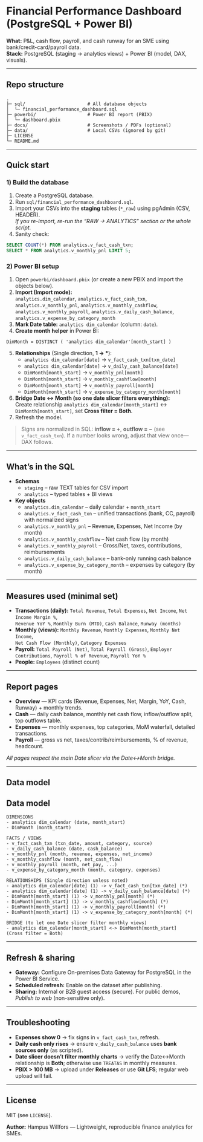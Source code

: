 # Financial Performance Dashboard (PostgreSQL + Power BI)

**What:** P&L, cash flow, payroll, and cash runway for an SME using bank/credit-card/payroll data.  
**Stack:** PostgreSQL (staging → analytics views) + Power BI (model, DAX, visuals).

---

## Repo structure

~~~text
.
├─ sql/                       # All database objects
│  └─ financial_performance_dashboard.sql
├─ powerbi/                   # Power BI report (PBIX)
│  └─ dashboard.pbix
├─ docs/                      # Screenshots / PDFs (optional)
├─ data/                      # Local CSVs (ignored by git)
├─ LICENSE
└─ README.md
~~~

---

## Quick start

### 1) Build the database
1. Create a PostgreSQL database.
2. Run `sql/financial_performance_dashboard.sql`.
3. Import your CSVs into the **staging** tables (`*_raw`) using pgAdmin (CSV, HEADER).  
   _If you re-import, re-run the “RAW → ANALYTICS” section or the whole script._
4. Sanity check:

~~~sql
SELECT COUNT(*) FROM analytics.v_fact_cash_txn;
SELECT * FROM analytics.v_monthly_pnl LIMIT 5;
~~~

### 2) Power BI setup
1. Open `powerbi/dashboard.pbix` (or create a new PBIX and import the objects below).
2. **Import (Import mode):**  
   `analytics.dim_calendar`, `analytics.v_fact_cash_txn`,  
   `analytics.v_monthly_pnl`, `analytics.v_monthly_cashflow`,  
   `analytics.v_monthly_payroll`, `analytics.v_daily_cash_balance`,  
   `analytics.v_expense_by_category_month`
3. **Mark Date table:** `analytics dim_calendar` (column: `date`).
4. **Create month helper** in Power BI:

~~~DAX
DimMonth = DISTINCT ( 'analytics dim_calendar'[month_start] )
~~~

5. **Relationships** (Single direction, **1 → \***):
   - `analytics dim_calendar[date]` → `v_fact_cash_txn[txn_date]`
   - `analytics dim_calendar[date]` → `v_daily_cash_balance[date]`
   - `DimMonth[month_start]` → `v_monthly_pnl[month]`
   - `DimMonth[month_start]` → `v_monthly_cashflow[month]`
   - `DimMonth[month_start]` → `v_monthly_payroll[month]`
   - `DimMonth[month_start]` → `v_expense_by_category_month[month]`
6. **Bridge Date ↔ Month (so one date slicer filters everything):**  
   Create relationship `analytics dim_calendar[month_start]` ↔ `DimMonth[month_start]`, set **Cross filter = Both**.
7. Refresh the model.

> Signs are normalized in SQL: **inflow = +**, **outflow = −** (see `v_fact_cash_txn`). If a number looks wrong, adjust that view once—DAX follows.

---

## What’s in the SQL

- **Schemas**
  - `staging` – raw TEXT tables for CSV import  
  - `analytics` – typed tables + BI views
- **Key objects**
  - `analytics.dim_calendar` – daily calendar + `month_start`
  - `analytics.v_fact_cash_txn` – unified transactions (bank, CC, payroll) with normalized signs
  - `analytics.v_monthly_pnl` – Revenue, Expenses, Net Income (by month)
  - `analytics.v_monthly_cashflow` – Net cash flow (by month)
  - `analytics.v_monthly_payroll` – Gross/Net, taxes, contributions, reimbursements
  - `analytics.v_daily_cash_balance` – bank-only running cash balance
  - `analytics.v_expense_by_category_month` – expenses by category (by month)

---

## Measures used (minimal set)

- **Transactions (daily):** `Total Revenue`, `Total Expenses`, `Net Income`, `Net Income Margin %`,  
  `Revenue YoY %`, `Monthly Burn (MTD)`, `Cash Balance`, `Runway (months)`
- **Monthly (views):** `Monthly Revenue`, `Monthly Expenses`, `Monthly Net Income`,  
  `Net Cash Flow (Monthly)`, `Category Expenses`
- **Payroll:** `Total Payroll (Net)`, `Total Payroll (Gross)`, `Employer Contributions`, `Payroll % of Revenue`, `Payroll YoY %`
- **People:** `Employees` (distinct count)

---

## Report pages

- **Overview** — KPI cards (Revenue, Expenses, Net, Margin, YoY, Cash, Runway) + monthly trends.  
- **Cash** — daily cash balance, monthly net cash flow, inflow/outflow split, top outflows table.  
- **Expenses** — monthly expenses, top categories, MoM waterfall, detailed transactions.  
- **Payroll** — gross vs net, taxes/contrib/reimbursements, % of revenue, headcount.

_All pages respect the main Date slicer via the Date↔Month bridge._

---

## Data model

## Data model

~~~text
DIMENSIONS
- analytics dim_calendar (date, month_start)
- DimMonth (month_start)

FACTS / VIEWS
- v_fact_cash_txn (txn_date, amount, category, source)
- v_daily_cash_balance (date, cash_balance)
- v_monthly_pnl (month, revenue, expenses, net_income)
- v_monthly_cashflow (month, net_cash_flow)
- v_monthly_payroll (month, net_pay, ...)
- v_expense_by_category_month (month, category, expenses)

RELATIONSHIPS (Single direction unless noted)
- analytics dim_calendar[date] (1) -> v_fact_cash_txn[txn_date] (*)
- analytics dim_calendar[date] (1) -> v_daily_cash_balance[date] (*)
- DimMonth[month_start] (1) -> v_monthly_pnl[month] (*)
- DimMonth[month_start] (1) -> v_monthly_cashflow[month] (*)
- DimMonth[month_start] (1) -> v_monthly_payroll[month] (*)
- DimMonth[month_start] (1) -> v_expense_by_category_month[month] (*)

BRIDGE (to let one Date slicer filter monthly views)
- analytics dim_calendar[month_start] <-> DimMonth[month_start]  (Cross filter = Both)
~~~

---

## Refresh & sharing

- **Gateway:** Configure On-premises Data Gateway for PostgreSQL in the Power BI Service.  
- **Scheduled refresh:** Enable on the dataset after publishing.  
- **Sharing:** Internal or B2B guest access (secure). For public demos, _Publish to web_ (non-sensitive only).

---

## Troubleshooting

- **Expenses show 0** → fix signs in `v_fact_cash_txn`, refresh.  
- **Daily cash only rises** → ensure `v_daily_cash_balance` uses **bank sources only** (as scripted).  
- **Date slicer doesn’t filter monthly charts** → verify the Date↔Month relationship is **Both**; otherwise use `TREATAS` in monthly measures.  
- **PBIX > 100 MB** → upload under **Releases** or use **Git LFS**; regular web upload will fail.

---

## License

MIT (see `LICENSE`).

**Author:** Hampus Willfors — Lightweight, reproducible finance analytics for SMEs.
